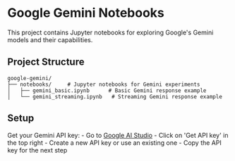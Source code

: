# Google Gemini Notebooks

This project contains Jupyter notebooks for exploring Google's Gemini models and their capabilities.

## Project Structure

```
google-gemini/
├── notebooks/     # Jupyter notebooks for Gemini experiments
│   ├── gemini_basic.ipynb      # Basic Gemini response example
│   └── gemini_streaming.ipynb   # Streaming Gemini response example
```

## Setup

Get your Gemini API key:
    - Go to [Google AI Studio](https://aistudio.google.com)
    - Click on 'Get API key' in the top right
    - Create a new API key or use an existing one
    - Copy the API key for the next step
```

